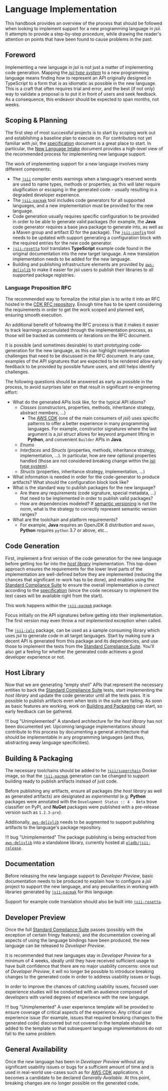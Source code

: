 # Language Implementation

This handbook provides an overview of the process that should be followed when looking to implement support for a new
programming language in _jsii_. It attempts to provide a step-by-step procedure, while drawing the reader's attention on
points that have been found to cause problems in the past.

## Foreword

Implementing a new language in _jsii_ is not just a matter of implementing code generation. Mapping the _[jsii type
system]_ to a new programming language means finding how to represent an API originally designed in TypeScript to a form
that is as idiomatic as possible in the new language. This is a craft that often requires trial and error, and the best
(if not only) way to validate a proposal is to put it in front of users and seek feedback. As a consequence, this
endeavor should be expected to span months, not weeks.

## Scoping & Planning

The first step of most successful projects is to start by scoping work out and establishing a baseline plan to execute
on. For contributors not yet familiar with _jsii_, the [specification] document is a great place to start. In
particular, the [New Language Intake] document provides a high-level view of the recommended process for implementing
new language support.

The work of implementing support for a new language involves many different components:

- The [`jsii`] compiler emits warnings when a language's reserved words are used to name types, methods or properties;
  as this will later require slugification or escaping in the generated code - usually resulting in a degraded developer
  experience.
- The [`jsii-pacmak`] tool includes code generators for all supported languages, and a new implementation must be
  provided for the new language.
- Code generation usually requires specific configuration to be provided in order to be able to generate valid packages
  (for example, the **Java** code generator requires a base java package to generate into, as well as a Maven group and
  artifact ID for the package). The [`jsii-config`] tool needs to be updated with support generating a configuration
  block with the required entries for the new code generator.
- [`jsii-rosetta`] tool translates **TypeScript** example code found in the original documentation into the new target
  language. A new translation implementation needs to be added for the new language.
- Building and publishing infrastructure elements are provided by [`aws-delivlib`] to make it easier for _jsii_ users to
  publish their libraries to all supported package registries.

### Language Proposition RFC

The recommended way to formalize the initial plan is to write it into an RFC hosted in the [CDK RFC repository]. Enough
time has to be spent considering the requirements in order to get the work scoped and planned well, ensuring smooth
execution.

An additional benefit of following the RFC process is that it makes it easier to track learnings accumulated through the
implementation process, as those will be tracked as comments or iterations on the RFC document.

It is possible (and sometimes desirable) to start prototyping code-generation for the new language, as this can
highlight implementation challenges that need to be discussed in the RFC document. In any case, examples of the API
signatures that are expected to be rendered allow early feedback to be provided by possible future users, and still
helps identify challenges.

The following questions should be answered as early as possible in the process, to avoid surprises later on that result
in significant re-engineering effort:

- What do the generated APIs look like, for the typical API idioms?
  - _Classes_ (constructors, properties, methods, inheritance strategy, abstract members, ...)
    - The [AWS CDK] (one of the main consumers of _jsii_) uses specific patterns to offer a better experience in many
      programming languages. For example, constructor signatures where the last argument is a _jsii struct_ allows for
      keyword argument lifting in **Python**, and convenient `Builder` APIs in **Java**.
  - _Enums_
  - _Interfaces_ and _Structs_ (properties, methods, inheritance strategy, implementation, ...). In particular, how are
    new optional properties handled (those are not considered breaking change within the [jsii type system]).
  - _Structs_ (properties, inheritance strategy, implementation, ...)
- What information is needed in order for the code-generator to produce artifacts? What should the configuration block
  look like?
- What is the standard way to publish packages for the new language?
  - Are there any requirements (code signature, special metadata, ...) that need to be implemented in order to publish
    valid packages?
  - How are dependencies modeled? If [semantic versioning] is not the norm, what is the strategy to correctly represent
    semantic version ranges?
- What are the toolchain and platform requirements?
  - For example, **Java** requires an OpenJDK 8 distribution and `maven`, **Python** requires `python` 3.7 or above,
    etc...

## Code Generation

First, implement a first version of the code generation for the new language before getting too far into the
_[host library](#host-library)_ implementation. This top-down approach ensures the requirements for the lower level
parts of the implementation are well-defined before they are implemented (reducing the chances that significant re-work
has to be done), and enables using the [Standard Compliance Suite] to ensure the overall implementation is _correct_
according to the [specification] (since the code necessary to implement the test cases will be available right from the
start).

This work happens within the [`jsii-pacmak`] package.

Focus initially on the API signatures before getting into their implementation. The first version may even throw a _not
implemented_ exception when called.

The [`jsii-calc`] package, can be used as a sample consuming library which uses _jsii_ to generate code in all target
languages. Start by making sure a decent API is generated from this package and its dependencies, and use those to
implement the tests from the [Standard Compliance Suite]. You'll also get a feeling for whether the generated code
achieves a good developer experience or not.

## Host Library

Now that we are generating "empty shell" APIs that represent the necessary entities to back the [Standard Compliance
Suite] tests, start implementing the _host library_ and update the code generator until all the tests pass. It is
possible to publish artifacts even when tests in the suite are failing. As soon as basic features are working, work on
[Building and Packaging](#building-and-packaging) can start, so early feedback can be gathered.

!!! bug "Unimplemented"
    A standard architecture for the _host library_ has not been documented yet. Upcoming language implementations should
    contribute to this process by documenting a general architecture that should be implementable in any programming
    languages (and thus, abstracting away language specificities).

## Building & Packaging

The necessary toolchains should be added to he [`jsii/superchain`] Docker image, so that the [`jsii-pacmak`] generation
can be changed to support building ready to publish artifacts instead of just code.

Before publishing any artifacts, ensure all packages (the _host library_ as well as generated artifacts) are designated
as _experimental_ (e.g: **Python** packages were annotated with the `Development Status :: 4 - Beta` trove classifier on
PyPI, and **NuGet** packages were published with a pre-release version such as `1.2.3-pre`).

Additionally, [`aws-delivlib`] needs to be augmented to support publishing artifacts to the language's package
repository.

!!! bug "Unimplemented"
    The package publishing is being extracted from [`aws-delivlib`] into a standalone library, currently hosted at
    [`eladb/jsii-release`](https://github.com/eladb/jsii-release).

## Documentation

Before releasing the new language support to _Developer Preview_, basic documentation needs to be produced to explain
how to configure a _jsii_ project to support the new language, and any peculiarities in working with libraries generated
by [`jsii-pacmak`] for this language.

Support for example code translation should also be built into [`jsii-rosetta`].

## Developer Preview

Once the full [Standard Compliance Suite] passes (possibly with the exception of certain fringy features), and the
documentation covering all aspects of using the language bindings have been produced, the new language can be released
to _Developer Preview_.

It is recommended that new languages stay in _Developer Preview_ for a minimum of 4 weeks, ideally until they have
received sufficient usage to have built confidence that there are no major usability concerns: once out of _Developer
Preview_, it will no longer be possible to introduce breaking changes to the generated code in order to address
usability issues or bugs.

In order to improve the chances of catching usability issues, focused user experience studies will be conducted with an
audience composed of developers with varied degrees of experience with the new language.

!!! bug "Unimplemented"
    A user experience template will be provided to ensure coverage of critical aspects of the experience. Any critical
    user experience issue (for example, issues that required breaking changes to the generated code) discovered but not
    covered in the template should be added to the template so that subsequent language implementations do not fall to
    the same problem.

## General Availability

Once the new language has been in _Developer Preview_ without any significant usability issues or bugs for a sufficient
amount of time and is used in real-world use-cases such as for [AWS CDK] applications, it becomes a candidate to be
declared _Generally Available_. At this point, breaking changes are no longer possible on the generated code.

<!-- ######################### External References ######################### -->

[jsii type system]: ../../specification/2-type-system.md
[specification]: ../../specification/1-introduction.md
[new language intake]: ../../specification/5-new-language-intake.md
[cdk rfc repository]: https://github.com/awslabs/aws-cdk-rfcs#readme
[`jsii`]: ../../packages/jsii
[`jsii-calc`]: ../../packages/jsii-calc
[`jsii-config`]: ../../packages/jsii-config
[`jsii-pacmak`]: ../../packages/jsii-pacmak
[`jsii-rosetta`]: ../../packages/jsii-rosetta
[standard compliance suite]: ../../specification/4-standard-compliance-suite.md
[`jsii/superchain`]: ../../superchain
[`aws-delivlib`]: https://github.com/awslabs/aws-delivlib
[aws cdk]: https://github.com/aws/aws-cdk
[semantic versioning]: https://semver.org
